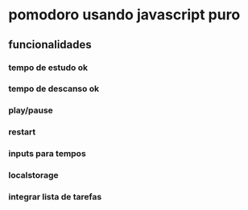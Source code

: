 # pomodoro usando javascript puro

## funcionalidades

### tempo de estudo ok

### tempo de descanso ok

### play/pause

### restart

### inputs para tempos

### localstorage

### integrar lista de tarefas
